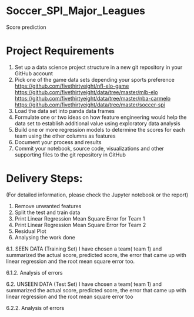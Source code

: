 # Soccer_SPI_Major_Leagues
Score prediction 

# Project Requirements
1. Set up a data science project structure in a new git repository in your GitHub account
2. Pick one of the game data sets depending your sports preference
https://github.com/fivethirtyeight/nfl-elo-game 
https://github.com/fivethirtyeight/data/tree/master/mlb-elo 
https://github.com/fivethirtyeight/data/tree/master/nba-carmelo 
https://github.com/fivethirtyeight/data/tree/master/soccer-spi 
3. Load the data set into panda data frames
4. Formulate one or two ideas on how feature engineering would help the data set to establish additional value using exploratory data analysis
5. Build one or more regression models to determine the scores for each team using the other columns as features
6. Document your process and results
7. Commit your notebook, source code, visualizations and other supporting files to the git repository in GitHub

# Delivery Steps:
(For detailed information, please check the Jupyter notebook or the report)
1. Remove unwanted features
2. Split the test and train data
3. Print Linear Regression Mean Square Error for Team 1
4. Print Linear Regression Mean Square Error for Team 2
5. Residual Plot
6. Analysing the work done

6.1. SEEN DATA (Training Set)
I have chosen a team( team 1) and summarized the actual score, predicted score, the error that came up with linear regression and the root mean square error too.

6.1.2. Analysis of errors

6.2. UNSEEN DATA (Test Set)
I have chosen a team( team 1) and summarized the actual score, predicted score, the error that came up with linear regression and the root mean square error too

6.2.2. Analysis of errors


